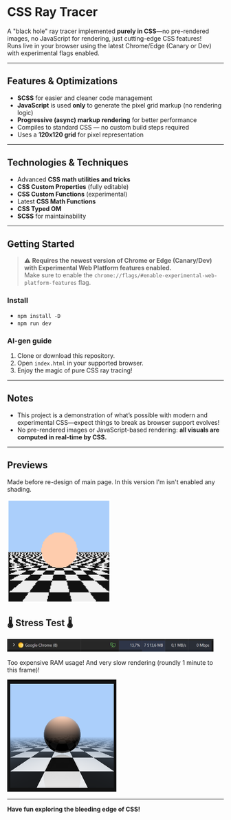 # CSS Ray Tracer

A "black hole" ray tracer implemented **purely in CSS**—no pre-rendered images, no JavaScript for rendering, just cutting-edge CSS features!  
Runs live in your browser using the latest Chrome/Edge (Canary or Dev) with experimental flags enabled.

---

## Features & Optimizations

- **SCSS** for easier and cleaner code management
- **JavaScript** is used **only** to generate the pixel grid markup (no rendering logic)
- **Progressive (async) markup rendering** for better performance
- Compiles to standard CSS — no custom build steps required
- Uses a **120x120 grid** for pixel representation

---

## Technologies & Techniques

- Advanced **CSS math utilities and tricks**
- **CSS Custom Properties** (fully editable)
- **CSS Custom Functions** (experimental)
- Latest **CSS Math Functions**
- **CSS Typed OM**
- **SCSS** for maintainability

---

## Getting Started

> ⚠️ **Requires the newest version of Chrome or Edge (Canary/Dev) with Experimental Web Platform features enabled.**  
> Make sure to enable the `chrome://flags/#enable-experimental-web-platform-features` flag.

### Install 

- `npm install -D`
- `npm run dev`

### AI-gen guide

1. Clone or download this repository.
2. Open `index.html` in your supported browser.
3. Enjoy the magic of pure CSS ray tracing!

---

## Notes

- This project is a demonstration of what’s possible with modern and experimental CSS—expect things to break as browser support evolves!
- No pre-rendered images or JavaScript-based rendering: **all visuals are computed in real-time by CSS.** 

---

## Previews

Made before re-design of main page. In this version I'm isn't enabled any shading.

<img width="240" src="./results/no-shade-v1.png" alt="v1"/>

## 🌡️ Stress Test 🌡️

<img width="480" src="./results/ram-madness-240x.png" alt="RAM"/>

Too expensive RAM usage! And very slow rendering (roundly 1 minute to this frame)!

![SLOW](./results/max-possible-ram-madness.png)

---

**Have fun exploring the bleeding edge of CSS!**

